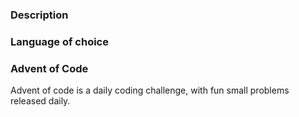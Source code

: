 ### Description

### Language of choice

### Advent of Code
Advent of code is a daily coding challenge, with fun small problems released daily.

